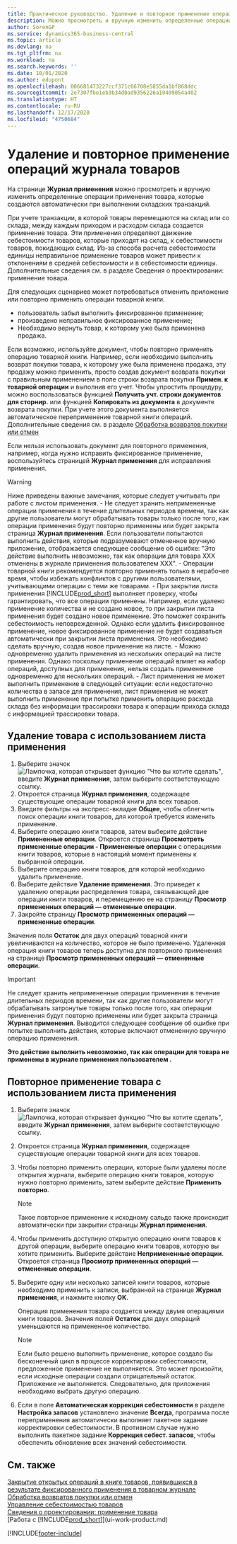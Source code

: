```yaml
---
title: Практическое руководство. Удаление и повторное применение операций журнала товаров | Документация Майкрософт
description: Можно просмотреть и вручную изменить определенные операции применения товара, которые создаются автоматически при выполнении складских транзакций.
author: SorenGP
ms.service: dynamics365-business-central
ms.topic: article
ms.devlang: na
ms.tgt_pltfrm: na
ms.workload: na
ms.search.keywords: ''
ms.date: 10/01/2020
ms.author: edupont
ms.openlocfilehash: 006681473227ccf371c66708e5855da1bf868ddc
ms.sourcegitcommit: 2e7307fbe1eb3b34d0ad9356226a19409054a402
ms.translationtype: HT
ms.contentlocale: ru-RU
ms.lasthandoff: 12/17/2020
ms.locfileid: "4750684"
---
```

# <a name="remove-and-reapply-item-ledger-entries"></a>Удаление и повторное применение операций журнала товаров
На странице **Журнал применения** можно просмотреть и вручную изменить определенные операции применения товара, которые создаются автоматически при выполнении складских транзакций.  

При учете транзакции, в которой товары перемещаются на склад или со склада, между каждым приходом и расходом склада создается применение товара. Эти применения определяют движение себестоимости товаров, которые приходят на склад, к себестоимости товаров, покидающих склад. Из-за способа расчета себестоимости единицы неправильное применение товаров может привести к отклонениям в средней себестоимости и в себестоимости единицы. Дополнительные сведения см. в разделе Сведения о проектировании: применение товара.

Для следующих сценариев может потребоваться отменить приложение или повторно применить операции товарной книги.

- пользователь забыл выполнить фиксированное применение;
- произведено неправильное фиксированное применение;
- Необходимо вернуть товар, к которому уже была применена продажа.

Если возможно, используйте документ, чтобы повторно применить операцию товарной книги. Например, если необходимо выполнить возврат покупки товара, к которому уже была применена продажа, эту продажу можно применить, просто создав документ возврата покупки с правильным применением в поле строки возврата покупки **Примен. к товарной операции** и выполнив его учет. Чтобы упростить процедуру, можно воспользоваться функцией **Получить учт. строки документов для сторнир.** или функцией **Копировать из документа** в документе возврата покупки. При учете этого документа выполняется автоматическое переприменение товарной книги операций. Дополнительные сведения см. в разделе [Обработка возвратов покупки или отмен](purchasing-how-process-purchase-returns-cancellations.md)

Если нельзя использовать документ для повторного применения, например, когда нужно исправить фиксированное применение, воспользуйтесь страницей **Журнал применения** для исправления применения.

> [!Warning]  
> Ниже приведены важные замечания, которые следует учитывать при работе с листом применения.
    - Не следует хранить непримененные операции применения в течение длительных периодов времени, так как другие пользователи могут обрабатывать товары только после того, как операции применения будут повторно применены или будет закрыта страница **Журнал применения**. Если пользователи попытаются выполнить действия, которые подразумевают отмененное вручную приложение, отображается следующее сообщение об ошибке: "Это действие выполнить невозможно, так как операции для товара XXX отменены в журнале применения пользователем XXX".
    - Операции товарной книги рекомендуется повторно применять только в нерабочее время, чтобы избежать конфликтов с другими пользователями, учитывающими операции с теми же товарами.
    - При закрытии листа применения [!INCLUDE[prod_short](includes/prod_short.md)] выполняет проверку, чтобы гарантировать, что все операции применены. Например, если удалено применение количества и не создано новое, то при закрытии листа применения будет создано новое применение. Это поможет сохранить себестоимость неповрежденной. Однако если удалить фиксированное применение, новое фиксированное применение не будет создаваться автоматически при закрытии листа применения. Это необходимо сделать вручную, создав новое применение на листе.
    - Можно одновременно удалить применения из нескольких операций на листе применения. Однако поскольку применение операций влияет на набор операций, доступных для применения, нельзя создать применение одновременно для нескольких операций.
    - Лист применения не может выполнить применение в следующей ситуации: если недостаточно количества в запасе для применения, лист применения не может выполнить применение при попытке применить операцию расхода склада без информации трассировки товара к операции прихода склада с информацией трассировки товара.

## <a name="to-remove-an-item-application-by-using-the-application-worksheet"></a>Удаление товара с использованием листа применения  
1.  Выберите значок ![Лампочка, которая открывает функцию "Что вы хотите сделать"](media/ui-search/search_small.png "Что вы хотите сделать"), введите **Журнал применения**, затем выберите соответствующую ссылку.  
2.  Откроется страница **Журнал применения**, содержащее существующие операции товарной книги для всех товаров.  
3.  Введите фильтры на экспресс-вкладке **Общее**, чтобы облегчить поиск операции книги товаров, для которой требуется изменить применение.  
4.  Выберите операцию книги товаров, затем выберите действие **Примененные операции**. Откроется страница **Просмотреть примененные операции - Примененные операции** с операциями книги товаров, которые в настоящий момент применены к выбранной операции.  
5.  Выберите операцию книги товаров, для которой необходимо удалить применение.  
6.  Выберите действие **Удаление применения**. Это приведет к удалению операции распределения товара, связывающей две операции книги товаров, и перемещению ее на страницу **Просмотр примененных операций — отмененные операции**.  
7.  Закройте страницу **Просмотр примененных операций — примененные операции**.  

 Значения поля **Остаток** для двух операций товарной книги увеличиваются на количество, которое не было применено. Удаленная операция книги товаров теперь доступна для повторного применения на странице **Просмотр примененных операций — отмененные операции**.  

> [!IMPORTANT]  
>  Не следует хранить непримененные операции применения в течение длительных периодов времени, так как другие пользователи могут обрабатывать затронутые товары только после того, как операции применения будут повторно применены или будет закрыта страница **Журнал применения**. Выводится следующее сообщение об ошибке при попытке выполнить действия, которые включают отмененную вручную операцию применения.  
>   
>  **Это действие выполнить невозможно, так как операции для товара <item> не применены в журнале применения пользователем <user>.**  

## <a name="to-reapply-an-item-application-by-using-the-application-worksheet"></a>Повторное применение товара с использованием листа применения  
1.  Выберите значок ![Лампочка, которая открывает функцию "Что вы хотите сделать"](media/ui-search/search_small.png "Что вы хотите сделать"), введите **Журнал применения**, затем выберите соответствующую ссылку.  
2.  Откроется страница **Журнал применения**, содержащее существующие операции товарной книги для всех товаров.  
3.  Чтобы повторно применить операции, которые были удалены после открытия журнала, выберите операцию книги товаров, которую нужно повторно применить, затем выберите действие **Применить повторно**.  

    > [!NOTE]  
    >  Такое повторное применение к исходному сальдо также происходит автоматически при закрытии страницы **Журнал применения**.  
4.  Чтобы применить доступную открытую операцию книги товаров к другой операции, выберите операцию книги товаров, которую вы хотите применить. Выберите действие **Непримененные операции**. Откроется страница **Просмотр примененных операций — отмененные операции**.  
5.  Выберите одну или несколько записей книги товаров, которые необходимо применить к записи, выбранной на странице **Журнал применения**, и нажмите кнопку **ОК**.  

     Операция применения товара создается между двумя операциями книги товаров. Значения полей **Остаток** для двух операций уменьшаются на примененное количество.  

    > [!NOTE]  
    >  Если было решено выполнить применение, которое создало бы бесконечный цикл в процессе корректировки себестоимости, предложенное применение не выполняется. Это может произойти, если исходные операции создали отрицательный остаток. Приложение не выполняется. Следовательно, для приложения необходимо выбрать другую операцию.  
6.  Если в поле **Автоматическая коррекция себестоимости** в разделе **Настройка запасов** установлено значение **Всегда**, программа после переприменения автоматически выполняет пакетное задание корректировки себестоимости. В противном случае нужно выполнить пакетное задание **Коррекция себест. запасов**, чтобы обеспечить обновление всех значений себестоимости.  

## <a name="see-also"></a>См. также  
[Закрытие открытых операций в книге товаров, появившихся в результате фиксированного применения в товарном журнале](finance-how-to-close-open-item-ledger-entries-resulting-from-fixed-application-in-the-item-journal.md)  
 [Обработка возвратов покупки или отмен](purchasing-how-process-purchase-returns-cancellations.md)  
 [Управление себестоимостью товаров](finance-manage-inventory-costs.md)   
 [Сведения о проектировании: применение товара](design-details-item-application.md)  
 [Работа с [!INCLUDE[prod_short](includes/prod_short.md)]](ui-work-product.md)


[!INCLUDE[footer-include](includes/footer-banner.md)]
